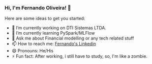 ### Hi, I'm Fernando Oliveira! 👋


Here are some ideas to get you started:

- 🔭 I’m currently working on DTI Sistemas LTDA.
- 🌱 I’m currently learning PySpark/MLFlow
- 💬 Ask me about Financial modelling or any tech related stuff
- 📫 How to reach me: <a href="https://www.linkedin.com/in/fernando-oliveira-415a03179/">Fernando's Linkedin</a>
- 😄 Pronouns: He/His
- ⚡ Fun fact: After working, i still have to study, so, I'm like a zombie.

